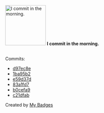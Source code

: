 <img src="https://my-badges.github.io/my-badges/morning-commits.png" alt="I commit in the morning." title="I commit in the morning." width="128">
<strong>I commit in the morning.</strong>
<br><br>

Commits:

- <a href="https://github.com/p0dalirius/winacl/commit/d97ec8e91ffba0c77224119b4f72572c250a22af">d97ec8e</a>
- <a href="https://github.com/p0dalirius/Coercer/commit/1ba95b2377103cf109cdf4fc9275df0cdfcb65f9">1ba95b2</a>
- <a href="https://github.com/p0dalirius/Coercer/commit/e59d37ddb3918b7dc604c14bae87abed3f4699e6">e59d37d</a>
- <a href="https://github.com/p0dalirius/Coercer/commit/83a1fd7529ab07720b2d917e59847d8cd236c6aa">83a1fd7</a>
- <a href="https://github.com/p0dalirius/Coercer/commit/b0cefa9f04f394d179a7e1030d458a1bc20a403a">b0cefa9</a>
- <a href="https://github.com/p0dalirius/Coercer/commit/c21dfabf18c5c1bbf488d2d9a01a9d12be13b86a">c21dfab</a>


Created by <a href="https://github.com/my-badges/my-badges">My Badges</a>